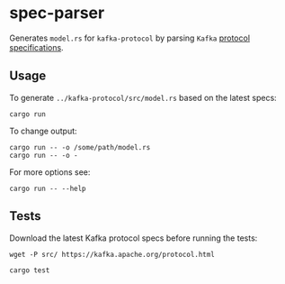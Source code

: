 # spec-parser

Generates `model.rs` for `kafka-protocol` by parsing `Kafka` [protocol specifications](https://kafka.apache.org/protocol.html).

## Usage

To generate `../kafka-protocol/src/model.rs` based on the latest specs:

``` shell
cargo run
```

To change output:

``` shell
cargo run -- -o /some/path/model.rs
cargo run -- -o -
```

For more options see:

``` shell
cargo run -- --help
```

## Tests

Download the latest Kafka protocol specs before running the tests:

``` shell
wget -P src/ https://kafka.apache.org/protocol.html

cargo test
```
